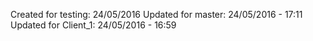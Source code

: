 Created for testing: 24/05/2016
Updated for master: 24/05/2016 - 17:11
Updated for Client_1: 24/05/2016 - 16:59

